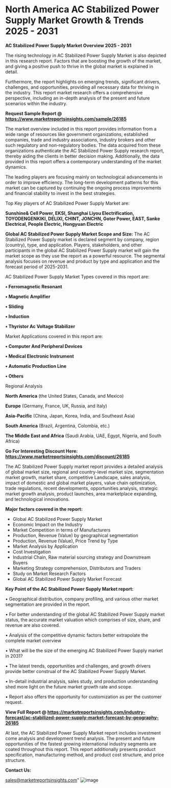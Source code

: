 # North America AC Stabilized Power Supply Market Growth & Trends 2025 - 2031

<Strong> AC Stabilized Power Supply Market Overview 2025 - 2031</strong>

The rising technology in AC Stabilized Power Supply Market is also depicted in this research report. Factors that are boosting the growth of the market, and giving a positive push to thrive in the global market is explained in detail.

Furthermore, the report highlights on emerging trends, significant drivers, challenges, and opportunities, providing all necessary data for thriving in the industry. This report market research offers a comprehensive perspective, including an in-depth analysis of the present and future scenarios within the industry.

<strong>Request Sample Report @ <a href=https://www.marketreportsinsights.com/sample/26185>https://www.marketreportsinsights.com/sample/26185</a></strong>

The market overview included in this report provides information from a wide range of resources like government organizations, established companies, trade and industry associations, industry brokers and other such regulatory and non-regulatory bodies. The data acquired from these organizations authenticate the AC Stabilized Power Supply research report, thereby aiding the clients in better decision making. Additionally, the data provided in this report offers a contemporary understanding of the market dynamics.

The leading players are focusing mainly on technological advancements in order to improve efficiency. The long-term development patterns for this market can be captured by continuing the ongoing process improvements and financial stability to invest in the best strategies.

Top Key players of AC Stabilized Power Supply Market are:

<strong>Sunshine& Cell Power, EKSI, Shanghai Liyou Electrification, TOYODENGENKIKI, DELIXI, CHINT, JONCHN, Goter Power, EAST, Sanke Electrical, People Electric, Hongyuan Electric</strong>

<strong><b>Global AC Stabilized Power Supply Market Scope and Size:</b></strong>
The AC Stabilized Power Supply market is declared segment by company, region (country), type, and application. Players, stakeholders, and other participants in the global AC Stabilized Power Supply market will gain the market scope as they use the report as a powerful resource. The segmental analysis focuses on revenue and product by type and application and the forecast period of 2025-2031.

AC Stabilized Power Supply Market Types covered in this report are:

<strong>• Ferromagnetic Resonant

• Magnetic Amplifier

• Sliding

• Induction

• Thyristor Ac Voltage Stabilizer</strong>

Market Applications covered in this report are:

<strong>• Computer And Peripheral Devices

• Medical Electronic Instrument

• Automatic Production Line

• Others</strong> 

Regional Analysis

<strong>North America</strong> (the United States, Canada, and Mexico)

<strong>Europe</strong> (Germany, France, UK, Russia, and Italy)

<strong>Asia-Pacific</strong> (China, Japan, Korea, India, and Southeast Asia)

<strong>South America</strong> (Brazil, Argentina, Colombia, etc.)

<strong>The Middle East and Africa</strong> (Saudi Arabia, UAE, Egypt, Nigeria, and South Africa)

<strong>Go For Interesting Discount Here: <a href=https://www.marketreportsinsights.com/discount/26185>https://www.marketreportsinsights.com/discount/26185</a></strong>

The AC Stabilized Power Supply market report provides a detailed analysis of global market size, regional and country-level market size, segmentation market growth, market share, competitive Landscape, sales analysis, impact of domestic and global market players, value chain optimization, trade regulations, recent developments, opportunities analysis, strategic market growth analysis, product launches, area marketplace expanding, and technological innovations.

<strong><b>Major factors covered in the report:</b></strong>
<ul>
  <li>Global AC Stabilized Power Supply Market </li>
  <li>Economic Impact on the Industry</li>
  <li>Market Competition in terms of Manufacturers</li>
  <li>Production, Revenue (Value) by geographical segmentation</li>
  <li>Production, Revenue (Value), Price Trend by Type</li>
  <li>Market Analysis by Application</li>
  <li>Cost Investigation</li>
  <li>Industrial Chain, Raw material sourcing strategy and Downstream Buyers</li>
  <li>Marketing Strategy comprehension, Distributors and Traders</li>
  <li>Study on Market Research Factors</li>
  <li>Global AC Stabilized Power Supply Market Forecast</li>
</ul>

<strong><b>Key Point of the AC Stabilized Power Supply Market report:</b></strong>

• Geographical distribution, company profiling, and various other market segmentation are provided in the report.

• For better understanding of the global AC Stabilized Power Supply market status, the accurate market valuation which comprises of size, share, and revenue are also covered.

• Analysis of the competitive dynamic factors better extrapolate the complete market overview

• What will be the size of the emerging AC Stabilized Power Supply market in 2031?

• The latest trends, opportunities and challenges, and growth drivers provide better construal of the AC Stabilized Power Supply Market.

• In-detail industrial analysis, sales study, and production understanding shed more light on the future market growth rate and scope.

• Report also offers the opportunity for customization as per the customer request.

<strong><b>View Full Report @ <a href=https://marketreportsinsights.com/industry-forecast/ac-stabilized-power-supply-market-forecast-by-geography-26185>https://marketreportsinsights.com/industry-forecast/ac-stabilized-power-supply-market-forecast-by-geography-26185</a></b></strong>


At last, the AC Stabilized Power Supply Market report includes investment come analysis and development trend analysis. The present and future opportunities of the fastest growing international industry segments are coated throughout this report. This report additionally presents product specification, manufacturing method, and product cost structure, and price structure.

<strong>Contact Us:</strong>

sales@marketreportsinsights.com"
![image](https://github.com/user-attachments/assets/13fdf2d3-4a7f-4c16-ae15-133ef5bc5a4e)
